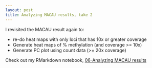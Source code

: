 ```yaml
---
layout: post
title: Analyzing MACAU results, take 2
--- 
```


I revisited the MACAU result again to: 
- re-do heat maps with only loci that has 10x or greater coverage  
- Generate heat maps of % methylation (and coverage >= 10x)  
- Generate PC plot using count data (>= 20x coverage)  

Check out my RMarkdown notebook, [06-Analyzing MACAU results](https://htmlpreview.github.io/?https://github.com/sr320/paper-oly-mbdbs-gen/blob/master/code/06-analyzing-MACAU-results.html?raw=true)


